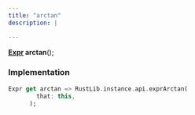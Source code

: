```yaml
---
title: "arctan"
description: |

---
```

<span class="dart-code"><strong>[Expr] arctan</strong>();</span>


### Implementation
```dart
Expr get arctan => RustLib.instance.api.exprArctan(
        that: this,
      );
```

[Expr]: /reference/classes/expr